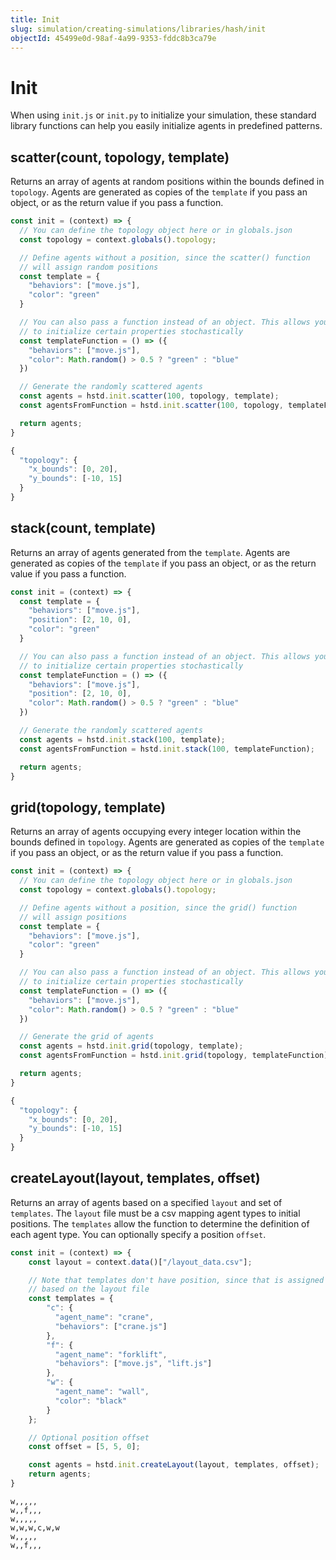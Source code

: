 ```yaml
---
title: Init
slug: simulation/creating-simulations/libraries/hash/init
objectId: 45499e0d-98af-4a99-9353-fddc8b3ca79e
---
```


# Init

When using `init.js` or `init.py` to initialize your simulation, these standard library functions can help you easily initialize agents in predefined patterns.

## scatter(count, topology, template)

Returns an array of agents at random positions within the bounds defined in `topology`. Agents are generated as copies of the `template` if you pass an object, or as the return value if you pass a function.

<Tabs>
<Tab title="init.js" >
  
```javascript
const init = (context) => {
  // You can define the topology object here or in globals.json
  const topology = context.globals().topology;

  // Define agents without a position, since the scatter() function
  // will assign random positions
  const template = {
    "behaviors": ["move.js"],
    "color": "green"
  }

  // You can also pass a function instead of an object. This allows your agents
  // to initialize certain properties stochastically
  const templateFunction = () => ({
    "behaviors": ["move.js"],
    "color": Math.random() > 0.5 ? "green" : "blue"
  })

  // Generate the randomly scattered agents
  const agents = hstd.init.scatter(100, topology, template);
  const agentsFromFunction = hstd.init.scatter(100, topology, templateFunction);

  return agents;
}
```

</Tab>

<Tab title="globals.json" >
  
```javascript
{
  "topology": {
    "x_bounds": [0, 20],
    "y_bounds": [-10, 15]
  }
}
```

</Tab>
</Tabs>

## stack(count, template)

Returns an array of agents generated from the `template`. Agents are generated as copies of the `template` if you pass an object, or as the return value if you pass a function.

```javascript
const init = (context) => {
  const template = {
    "behaviors": ["move.js"],
    "position": [2, 10, 0],
    "color": "green"
  }

  // You can also pass a function instead of an object. This allows your agents
  // to initialize certain properties stochastically
  const templateFunction = () => ({
    "behaviors": ["move.js"],
    "position": [2, 10, 0],
    "color": Math.random() > 0.5 ? "green" : "blue"
  })

  // Generate the randomly scattered agents
  const agents = hstd.init.stack(100, template);
  const agentsFromFunction = hstd.init.stack(100, templateFunction);

  return agents;
}
```

## grid(topology, template)

Returns an array of agents occupying every integer location within the bounds defined in `topology`. Agents are generated as copies of the `template` if you pass an object, or as the return value if you pass a function.

<Tabs>
<Tab title="init.js" >
  
```javascript
const init = (context) => {
  // You can define the topology object here or in globals.json
  const topology = context.globals().topology;

  // Define agents without a position, since the grid() function
  // will assign positions
  const template = {
    "behaviors": ["move.js"],
    "color": "green"
  }

  // You can also pass a function instead of an object. This allows your agents
  // to initialize certain properties stochastically
  const templateFunction = () => ({
    "behaviors": ["move.js"],
    "color": Math.random() > 0.5 ? "green" : "blue"
  })

  // Generate the grid of agents
  const agents = hstd.init.grid(topology, template);
  const agentsFromFunction = hstd.init.grid(topology, templateFunction);

  return agents;
}
```

</Tab>

<Tab title="globals.json" >
  
```javascript
{
  "topology": {
    "x_bounds": [0, 20],
    "y_bounds": [-10, 15]
  }
}
```

</Tab>
</Tabs>

## createLayout(layout, templates, offset)

Returns an array of agents based on a specified `layout` and set of `templates`. The `layout` file must be a csv mapping agent types to initial positions. The `templates` allow the function to determine the definition of each agent type. You can optionally specify a position `offset`.

<Tabs>
<Tab title="init.js" >
  
```javascript
const init = (context) => {
    const layout = context.data()["/layout_data.csv"];

    // Note that templates don't have position, since that is assigned
    // based on the layout file
    const templates = {
        "c": {
          "agent_name": "crane",
          "behaviors": ["crane.js"]
        },
        "f": {
          "agent_name": "forklift",
          "behaviors": ["move.js", "lift.js"]
        },
        "w": {
          "agent_name": "wall",
          "color": "black"
        }
    };

    // Optional position offset
    const offset = [5, 5, 0];

    const agents = hstd.init.createLayout(layout, templates, offset);
    return agents;
}
```

</Tab>

<Tab title="layout_data.csv" >
  
```text
w,,,,,
w,,f,,,
w,,,,,
w,w,w,c,w,w
w,,,,,
w,,f,,,
```

</Tab>
</Tabs>

